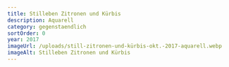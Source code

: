 ```yaml
---
title: Stilleben Zitronen und Kürbis
description: Aquarell
category: gegenstaendlich
sortOrder: 0
year: 2017
imageUrl: /uploads/still-zitronen-und-kürbis-okt.-2017-aquarell.webp
imageAlt: Stilleben Zitronen und Kürbis
---
```

